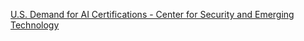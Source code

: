 [U.S. Demand for AI Certifications - Center for Security and Emerging Technology](https://qi.tc/qi/118085)